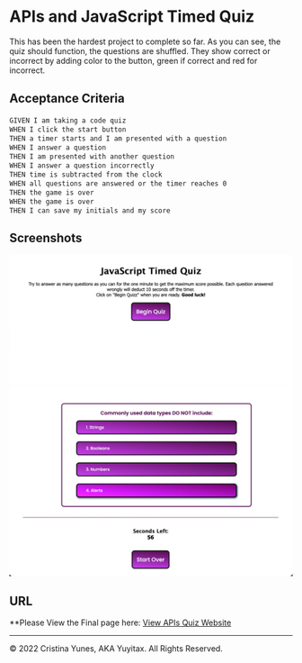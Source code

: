 # APIs and JavaScript Timed Quiz

This has been the hardest project to complete so far. As you can see, the quiz should function, the questions are shuffled. They show correct or incorrect by adding color to the button, green if correct and red for incorrect. 


## Acceptance Criteria

```
GIVEN I am taking a code quiz
WHEN I click the start button
THEN a timer starts and I am presented with a question
WHEN I answer a question
THEN I am presented with another question
WHEN I answer a question incorrectly
THEN time is subtracted from the clock
WHEN all questions are answered or the timer reaches 0
THEN the game is over
WHEN the game is over
THEN I can save my initials and my score
```

## Screenshots

![This is the first look once you go inside the website.](./assets/images/quiz-initial-look.png)
![This is the look once you are inside the questions.](./assets/images/quiz-inside-questions.png)


## URL

**Please View the Final page here: [View APIs Quiz Website](https://yuyitax.github.io/04-apis-challenge/)

---

© 2022 Cristina Yunes, AKA Yuyitax. All Rights Reserved.

